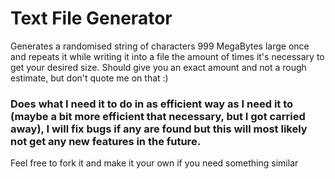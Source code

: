 # Text File Generator

Generates a randomised string of characters 999 MegaBytes large once and repeats it while writing it into a file the
amount of times it's necessary to get your desired size. Should give you an exact amount and not a rough estimate, but
don't quote me on that :)

### Does what I need it to do in as efficient way as I need it to (maybe a bit more efficient that necessary, but I got carried away), I will fix bugs if any are found but this will most likely not get any new features in the future.

Feel free to fork it and make it your own if you need something similar